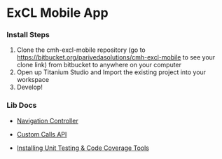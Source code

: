 # ExCL Mobile App #

### Install Steps ###

1. Clone the cmh-excl-mobile repository (go to https://bitbucket.org/parivedasolutions/cmh-excl-mobile to see your clone link) from bitbucket to anywhere on your computer
2. Open up Titanium Studio and Import the existing project into your workspace
3. Develop!


### Lib Docs ###

* [Navigation Controller](https://bitbucket.org/parivedasolutions/cmh-excl-mobile/src/69a92a6fc66ac3d0390dc79c6ae1a5eabee388ff/docs/NavigationController.md?at=master)

* [Custom Calls API](https://bitbucket.org/parivedasolutions/cmh-excl-mobile/src/56e53edbd86fb66f45bfb36fac6b58a018ee669b/docs/CustomCalls.md?at=masterr)

* [Installing Unit Testing & Code Coverage Tools](https://bitbucket.org/parivedasolutions/cmh-excl-mobile/src/d36a5dd6d3d98d2b54d8d5a883c2b421a6f2e1a0/docs/installingUnitTestingAndCodeCoverageTools.md?at=master)